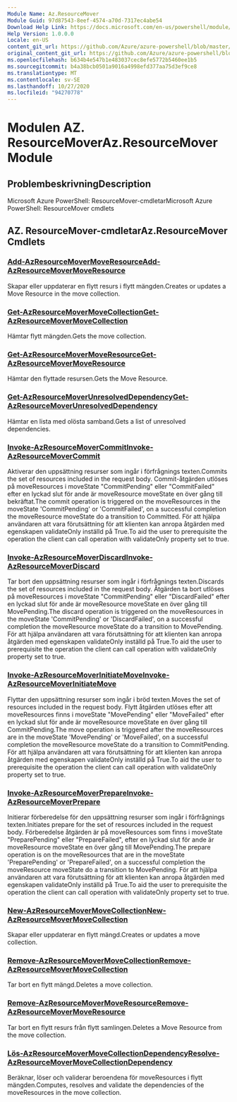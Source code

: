 ```yaml
---
Module Name: Az.ResourceMover
Module Guid: 97d87543-8eef-4574-a70d-7317ec4abe54
Download Help Link: https://docs.microsoft.com/en-us/powershell/module/az.resourcemover
Help Version: 1.0.0.0
Locale: en-US
content_git_url: https://github.com/Azure/azure-powershell/blob/master/src/ResourceMover/help/Az.ResourceMover.md
original_content_git_url: https://github.com/Azure/azure-powershell/blob/master/src/ResourceMover/help/Az.ResourceMover.md
ms.openlocfilehash: b634b4e547b1e483037cec8efe5772b5460ee1b5
ms.sourcegitcommit: b4a38bcb0501a9016a4998efd377aa75d3ef9ce8
ms.translationtype: MT
ms.contentlocale: sv-SE
ms.lasthandoff: 10/27/2020
ms.locfileid: "94270778"
---
```

# <span data-ttu-id="16666-101">Modulen AZ. ResourceMover</span><span class="sxs-lookup"><span data-stu-id="16666-101">Az.ResourceMover Module</span></span>
## <span data-ttu-id="16666-102">Problembeskrivning</span><span class="sxs-lookup"><span data-stu-id="16666-102">Description</span></span>
<span data-ttu-id="16666-103">Microsoft Azure PowerShell: ResourceMover-cmdletar</span><span class="sxs-lookup"><span data-stu-id="16666-103">Microsoft Azure PowerShell: ResourceMover cmdlets</span></span>

## <span data-ttu-id="16666-104">AZ. ResourceMover-cmdletar</span><span class="sxs-lookup"><span data-stu-id="16666-104">Az.ResourceMover Cmdlets</span></span>
### [<span data-ttu-id="16666-105">Add-AzResourceMoverMoveResource</span><span class="sxs-lookup"><span data-stu-id="16666-105">Add-AzResourceMoverMoveResource</span></span>](Add-AzResourceMoverMoveResource.md)
<span data-ttu-id="16666-106">Skapar eller uppdaterar en flytt resurs i flytt mängden.</span><span class="sxs-lookup"><span data-stu-id="16666-106">Creates or updates a Move Resource in the move collection.</span></span>

### [<span data-ttu-id="16666-107">Get-AzResourceMoverMoveCollection</span><span class="sxs-lookup"><span data-stu-id="16666-107">Get-AzResourceMoverMoveCollection</span></span>](Get-AzResourceMoverMoveCollection.md)
<span data-ttu-id="16666-108">Hämtar flytt mängden.</span><span class="sxs-lookup"><span data-stu-id="16666-108">Gets the move collection.</span></span>

### [<span data-ttu-id="16666-109">Get-AzResourceMoverMoveResource</span><span class="sxs-lookup"><span data-stu-id="16666-109">Get-AzResourceMoverMoveResource</span></span>](Get-AzResourceMoverMoveResource.md)
<span data-ttu-id="16666-110">Hämtar den flyttade resursen.</span><span class="sxs-lookup"><span data-stu-id="16666-110">Gets the Move Resource.</span></span>

### [<span data-ttu-id="16666-111">Get-AzResourceMoverUnresolvedDependency</span><span class="sxs-lookup"><span data-stu-id="16666-111">Get-AzResourceMoverUnresolvedDependency</span></span>](Get-AzResourceMoverUnresolvedDependency.md)
<span data-ttu-id="16666-112">Hämtar en lista med olösta samband.</span><span class="sxs-lookup"><span data-stu-id="16666-112">Gets a list of unresolved dependencies.</span></span>

### [<span data-ttu-id="16666-113">Invoke-AzResourceMoverCommit</span><span class="sxs-lookup"><span data-stu-id="16666-113">Invoke-AzResourceMoverCommit</span></span>](Invoke-AzResourceMoverCommit.md)
<span data-ttu-id="16666-114">Aktiverar den uppsättning resurser som ingår i förfrågnings texten.</span><span class="sxs-lookup"><span data-stu-id="16666-114">Commits the set of resources included in the request body.</span></span>
<span data-ttu-id="16666-115">Commit-åtgärden utlöses på moveResources i moveState "CommitPending" eller "CommitFailed" efter en lyckad slut för ande är moveResource moveState en över gång till bekräftat.</span><span class="sxs-lookup"><span data-stu-id="16666-115">The commit operation is triggered on the moveResources in the moveState 'CommitPending' or 'CommitFailed', on a successful completion the moveResource moveState do a transition to Committed.</span></span>
<span data-ttu-id="16666-116">För att hjälpa användaren att vara förutsättning för att klienten kan anropa åtgärden med egenskapen validateOnly inställd på True.</span><span class="sxs-lookup"><span data-stu-id="16666-116">To aid the user to prerequisite the operation the client can call operation with validateOnly property set to true.</span></span>

### [<span data-ttu-id="16666-117">Invoke-AzResourceMoverDiscard</span><span class="sxs-lookup"><span data-stu-id="16666-117">Invoke-AzResourceMoverDiscard</span></span>](Invoke-AzResourceMoverDiscard.md)
<span data-ttu-id="16666-118">Tar bort den uppsättning resurser som ingår i förfrågnings texten.</span><span class="sxs-lookup"><span data-stu-id="16666-118">Discards the set of resources included in the request body.</span></span>
<span data-ttu-id="16666-119">Åtgärden ta bort utlöses på moveResources i moveState "CommitPending" eller "DiscardFailed" efter en lyckad slut för ande är moveResource moveState en över gång till MovePending.</span><span class="sxs-lookup"><span data-stu-id="16666-119">The discard operation is triggered on the moveResources in the moveState 'CommitPending' or 'DiscardFailed', on a successful completion the moveResource moveState do a transition to MovePending.</span></span>
<span data-ttu-id="16666-120">För att hjälpa användaren att vara förutsättning för att klienten kan anropa åtgärden med egenskapen validateOnly inställd på True.</span><span class="sxs-lookup"><span data-stu-id="16666-120">To aid the user to prerequisite the operation the client can call operation with validateOnly property set to true.</span></span>

### [<span data-ttu-id="16666-121">Invoke-AzResourceMoverInitiateMove</span><span class="sxs-lookup"><span data-stu-id="16666-121">Invoke-AzResourceMoverInitiateMove</span></span>](Invoke-AzResourceMoverInitiateMove.md)
<span data-ttu-id="16666-122">Flyttar den uppsättning resurser som ingår i bröd texten.</span><span class="sxs-lookup"><span data-stu-id="16666-122">Moves the set of resources included in the request body.</span></span>
<span data-ttu-id="16666-123">Flytt åtgärden utlöses efter att moveResources finns i moveState "MovePending" eller "MoveFailed" efter en lyckad slut för ande är moveResource moveState en över gång till CommitPending.</span><span class="sxs-lookup"><span data-stu-id="16666-123">The move operation is triggered after the moveResources are in the moveState 'MovePending' or 'MoveFailed', on a successful completion the moveResource moveState do a transition to CommitPending.</span></span>
<span data-ttu-id="16666-124">För att hjälpa användaren att vara förutsättning för att klienten kan anropa åtgärden med egenskapen validateOnly inställd på True.</span><span class="sxs-lookup"><span data-stu-id="16666-124">To aid the user to prerequisite the operation the client can call operation with validateOnly property set to true.</span></span>

### [<span data-ttu-id="16666-125">Invoke-AzResourceMoverPrepare</span><span class="sxs-lookup"><span data-stu-id="16666-125">Invoke-AzResourceMoverPrepare</span></span>](Invoke-AzResourceMoverPrepare.md)
<span data-ttu-id="16666-126">Initierar förberedelse för den uppsättning resurser som ingår i förfrågnings texten.</span><span class="sxs-lookup"><span data-stu-id="16666-126">Initiates prepare for the set of resources included in the request body.</span></span>
<span data-ttu-id="16666-127">Förberedelse åtgärden är på moveResources som finns i moveState "PreparePending" eller "PrepareFailed", efter en lyckad slut för ande är moveResource moveState en över gång till MovePending.</span><span class="sxs-lookup"><span data-stu-id="16666-127">The prepare operation is on the moveResources that are in the moveState 'PreparePending' or 'PrepareFailed', on a successful completion the moveResource moveState do a transition to MovePending.</span></span>
<span data-ttu-id="16666-128">För att hjälpa användaren att vara förutsättning för att klienten kan anropa åtgärden med egenskapen validateOnly inställd på True.</span><span class="sxs-lookup"><span data-stu-id="16666-128">To aid the user to prerequisite the operation the client can call operation with validateOnly property set to true.</span></span>

### [<span data-ttu-id="16666-129">New-AzResourceMoverMoveCollection</span><span class="sxs-lookup"><span data-stu-id="16666-129">New-AzResourceMoverMoveCollection</span></span>](New-AzResourceMoverMoveCollection.md)
<span data-ttu-id="16666-130">Skapar eller uppdaterar en flytt mängd.</span><span class="sxs-lookup"><span data-stu-id="16666-130">Creates or updates a move collection.</span></span>

### [<span data-ttu-id="16666-131">Remove-AzResourceMoverMoveCollection</span><span class="sxs-lookup"><span data-stu-id="16666-131">Remove-AzResourceMoverMoveCollection</span></span>](Remove-AzResourceMoverMoveCollection.md)
<span data-ttu-id="16666-132">Tar bort en flytt mängd.</span><span class="sxs-lookup"><span data-stu-id="16666-132">Deletes a move collection.</span></span>

### [<span data-ttu-id="16666-133">Remove-AzResourceMoverMoveResource</span><span class="sxs-lookup"><span data-stu-id="16666-133">Remove-AzResourceMoverMoveResource</span></span>](Remove-AzResourceMoverMoveResource.md)
<span data-ttu-id="16666-134">Tar bort en flytt resurs från flytt samlingen.</span><span class="sxs-lookup"><span data-stu-id="16666-134">Deletes a Move Resource from the move collection.</span></span>

### [<span data-ttu-id="16666-135">Lös-AzResourceMoverMoveCollectionDependency</span><span class="sxs-lookup"><span data-stu-id="16666-135">Resolve-AzResourceMoverMoveCollectionDependency</span></span>](Resolve-AzResourceMoverMoveCollectionDependency.md)
<span data-ttu-id="16666-136">Beräknar, löser och validerar beroendena för moveResources i flytt mängden.</span><span class="sxs-lookup"><span data-stu-id="16666-136">Computes, resolves and validate the dependencies of the moveResources in the move collection.</span></span>

